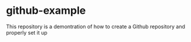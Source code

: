 # github-example
This repository is a demontration of how to create a Github repository and properly set it up
